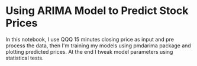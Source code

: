 # Using ARIMA Model to Predict Stock Prices

In this notebook, I use QQQ 15 minutes closing price as input and pre process the data, then I'm training my models using pmdarima package and plotting predicted prices. 
At the end I tweak model parameters using statistical tests.
